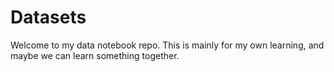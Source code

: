 # Datasets

Welcome to my data notebook repo. This is mainly for my own learning, and maybe we can learn something together.
